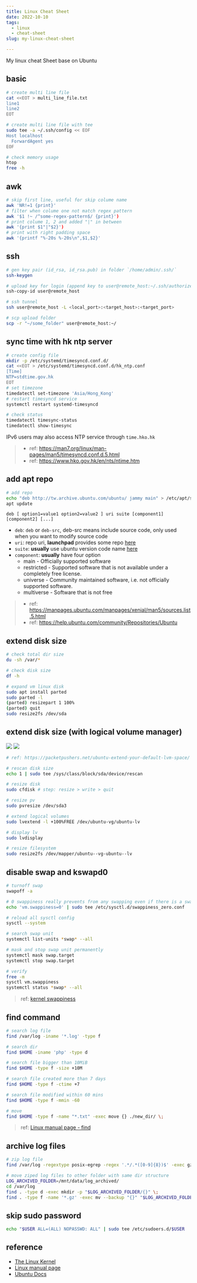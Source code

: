 ```yaml
---
title: Linux Cheat Sheet
date: 2022-10-10
tags:
  - linux
  - cheat-sheet
slug: my-linux-cheat-sheet

---
```


My linux cheat Sheet base on Ubuntu

<!-- more -->

## basic

```bash
# create multi line file
cat <<EOT > multi_line_file.txt
line1
line2
EOT

# create multi line file with tee
sudo tee -a ~/.ssh/config << EOF
Host localhost
  ForwardAgent yes
EOF

# check memory usage
htop
free -h
```

## awk

```bash
# skip first line, useful for skip colume name
awk 'NR!=1 {print}'
# filter when colume one not match regex pattern
awk '$1 !~ /^some-regex-pattern$/ {print}')
# print colume 1, 2 and added "|" in between
awk '{print $1"|"$2}')
# print with right padding space
awk '{printf "%-20s %-20s\n",$1,$2}'
```

## ssh

```bash
# gen key pair (id_rsa, id_rsa.pub) in folder `/home/admin/.ssh/`
ssh-keygen

# upload key for login (append key to user@remote_host:~/.ssh/authorized_keys)
ssh-copy-id user@remote_host

# ssh tunnel
ssh user@remote_host -L <local_port>:<target_host>:<target_port>

# scp upload folder
scp -r "~/some_folder" user@remote_host:~/
```

## sync time with hk ntp server

```bash
# create config file
mkdir -p /etc/systemd/timesyncd.conf.d/
cat <<EOT > /etc/systemd/timesyncd.conf.d/hk_ntp.conf
[Time]
NTP=stdtime.gov.hk
EOT
# set timezone
timedatectl set-timezone 'Asia/Hong_Kong'
# restart timesyncd service
systemctl restart systemd-timesyncd

# check status
timedatectl timesync-status
timedatectl show-timesync
```

IPv6 users may also access NTP service through `time.hko.hk`

> - ref: https://man7.org/linux/man-pages/man5/timesyncd.conf.d.5.html
> - ref: https://www.hko.gov.hk/en/nts/ntime.htm

## add apt repo

```bash
# add repo
echo "deb http://tw.archive.ubuntu.com/ubuntu/ jammy main" > /etc/apt/sources.list.d/apt_tw_mirror.list
apt update
```

`deb [ option1=value1 option2=value2 ] uri suite [component1] [component2] [...]`

- `deb`: `deb` or `deb-src`, deb-src means include source code, only used when you want to modify source code
- `uri`: repo uri, **launchpad** provides some repo [here](https://launchpad.net/ubuntu/+archivemirrors)
- `suite`: **usually** use ubuntu version code name [here](https://wiki.ubuntu.com/Releases)
- `component`: **usually** have four option
  - main - Officially supported software
  - restricted - Supported software that is not available under a completely free license.
  - universe - Community maintained software, i.e. not officially supported software.
  - multiverse - Software that is not free

> - ref: https://manpages.ubuntu.com/manpages/xenial/man5/sources.list.5.html
> - ref: https://help.ubuntu.com/community/Repositories/Ubuntu

## extend disk size

```bash
# check total dir size
du -sh /var/*

# check disk size
df -h

# expand vm linux disk
sudo apt install parted
sudo parted -l
(parted) resizepart 1 100%
(parted) quit
sudo resize2fs /dev/sda
```

## extend disk size (with logical volume manager)

![](linux_cheat_sheet_img_1.png)
![](linux_cheat_sheet_img_2.jpg)

```bash
# ref: https://packetpushers.net/ubuntu-extend-your-default-lvm-space/

# rescan disk size
echo 1 | sudo tee /sys/class/block/sda/device/rescan

# resize disk
sudo cfdisk # step: resize > write > quit

# resize pv
sudo pvresize /dev/sda3

# extend logical volumes
sudo lvextend -l +100%FREE /dev/ubuntu-vg/ubuntu-lv

# display lv
sudo lvdisplay

# resize filesystem
sudo resize2fs /dev/mapper/ubuntu--vg-ubuntu--lv
```

## disable swap and kswapd0

```bash
# turnoff swap
swapoff -a

# 0 swappiness really prevents from any swapping even if there is a swap storage available
echo 'vm.swappiness=0' | sudo tee /etc/sysctl.d/swappiness_zero.conf

# reload all sysctl config
sysctl --system

# search swap unit
systemctl list-units *swap* --all

# mask and stop swap unit permanently
systemctl mask swap.target
systemctl stop swap.target

# verify
free -m
sysctl vm.swappiness
systemctl status *swap* --all
```

> ref: [kernel swappiness](https://www.kernel.org/doc/html/latest/admin-guide/cgroup-v1/memory.html?highlight=swappiness#swappiness)

## find command

```bash
# search log file
find /var/log -iname '*.log' -type f

# search dir
find $HOME -iname 'php' -type d

# search file bigger than 10MiB
find $HOME -type f -size +10M

# search file created more than 7 days
find $HOME -type f -ctime +7

# search file modified within 60 mins
find $HOME -type f -mmin -60

# move
find $HOME -type f -name "*.txt" -exec move {} ./new_dir/ \;
```

> ref: [Linux manual page - find](https://man7.org/linux/man-pages/man1/find.1.html)

## archive log files

```bash
# zip log file
find /var/log -regextype posix-egrep -regex '.*/.*([0-9]{8})$' -exec gzip {} \;

# move ziped log files to other folder with same dir structure
LOG_ARCHIVED_FOLDER=/mnt/data/log_archived/
cd /var/log
find . -type d -exec mkdir -p "$LOG_ARCHIVED_FOLDER/{}" \;
find . -type f -name '*.gz' -exec mv --backup "{}" "$LOG_ARCHIVED_FOLDER/{}" \;
```

## skip sudo password

```bash
echo "$USER ALL=(ALL) NOPASSWD: ALL" | sudo tee /etc/sudoers.d/$USER
```

## reference

- [The Linux Kernel](https://www.kernel.org/doc/html/latest/index.html)
- [Linux manual page](https://man7.org/linux/man-pages/)
- [Ubuntu Docs](https://ubuntu.com/server/docs/installation)
